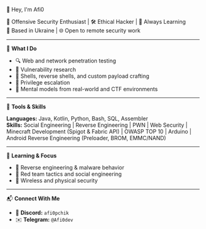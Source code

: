 👋 Hey, I'm Afi0

🎯 Offensive Security Enthusiast | 🛠️ Ethical Hacker | 🧠 Always Learning  
📍 Based in Ukraine | 🌐 Open to remote security work

---

💼 **What I Do**

- 🔍 Web and network penetration testing  
- 🧪 Vulnerability research  
- 🐚 Shells, reverse shells, and custom payload crafting  
- 👣 Privilege escalation  
- 🧠 Mental models from real-world and CTF environments

---

🧰 **Tools & Skills**

**Languages:** Java, Kotlin, Python, Bash, SQL, Assembler  
**Skills:** Social Engineering | Reverse Engineering | PWN | Web Security | Minecraft Development (Spigot & Fabric API) | OWASP TOP 10 | Arduino | Android Reverse Engineering (Preloader, BROM, EMMC/NAND)

---

🧠 **Learning & Focus**

- 🧬 Reverse engineering & malware behavior  
- 🧰 Red team tactics and social engineering  
- 🔐 Wireless and physical security

---

📬 **Connect With Me**

- 💼 **Discord:** `afi0pchik`  
- ✉️ **Telegram:** `@Afi0dev`  
